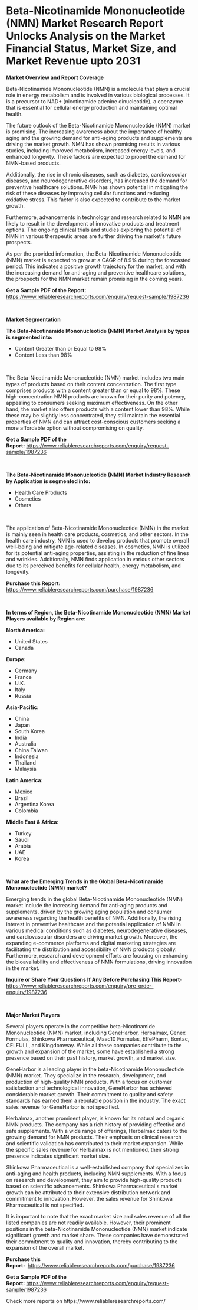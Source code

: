 <p><h1>Beta-Nicotinamide Mononucleotide (NMN) Market Research Report Unlocks Analysis on the Market Financial Status, Market Size, and Market Revenue upto 2031</h1></p><p><strong>Market Overview and Report Coverage</strong></p>
<p><p>Beta-Nicotinamide Mononucleotide (NMN) is a molecule that plays a crucial role in energy metabolism and is involved in various biological processes. It is a precursor to NAD+ (nicotinamide adenine dinucleotide), a coenzyme that is essential for cellular energy production and maintaining optimal health.</p><p>The future outlook of the Beta-Nicotinamide Mononucleotide (NMN) market is promising. The increasing awareness about the importance of healthy aging and the growing demand for anti-aging products and supplements are driving the market growth. NMN has shown promising results in various studies, including improved metabolism, increased energy levels, and enhanced longevity. These factors are expected to propel the demand for NMN-based products.</p><p>Additionally, the rise in chronic diseases, such as diabetes, cardiovascular diseases, and neurodegenerative disorders, has increased the demand for preventive healthcare solutions. NMN has shown potential in mitigating the risk of these diseases by improving cellular functions and reducing oxidative stress. This factor is also expected to contribute to the market growth.</p><p>Furthermore, advancements in technology and research related to NMN are likely to result in the development of innovative products and treatment options. The ongoing clinical trials and studies exploring the potential of NMN in various therapeutic areas are further driving the market's future prospects.</p><p>As per the provided information, the Beta-Nicotinamide Mononucleotide (NMN) market is expected to grow at a CAGR of 8.9% during the forecasted period. This indicates a positive growth trajectory for the market, and with the increasing demand for anti-aging and preventive healthcare solutions, the prospects for the NMN market remain promising in the coming years.</p></p>
<p><strong>Get a Sample PDF of the Report:</strong> <a href="https://www.reliableresearchreports.com/enquiry/request-sample/1987236">https://www.reliableresearchreports.com/enquiry/request-sample/1987236</a></p>
<p>&nbsp;</p>
<p><strong>Market Segmentation</strong></p>
<p><strong>The Beta-Nicotinamide Mononucleotide (NMN) Market Analysis by types is segmented into:</strong></p>
<p><ul><li>Content Greater than or Equal to 98%</li><li>Content Less than 98%</li></ul></p>
<p>&nbsp;</p>
<p><p>The Beta-Nicotinamide Mononucleotide (NMN) market includes two main types of products based on their content concentration. The first type comprises products with a content greater than or equal to 98%. These high-concentration NMN products are known for their purity and potency, appealing to consumers seeking maximum effectiveness. On the other hand, the market also offers products with a content lower than 98%. While these may be slightly less concentrated, they still maintain the essential properties of NMN and can attract cost-conscious customers seeking a more affordable option without compromising on quality.</p></p>
<p><strong>Get a Sample PDF of the Report:</strong>&nbsp;<a href="https://www.reliableresearchreports.com/enquiry/request-sample/1987236">https://www.reliableresearchreports.com/enquiry/request-sample/1987236</a></p>
<p>&nbsp;</p>
<p><strong>The Beta-Nicotinamide Mononucleotide (NMN) Market Industry Research by Application is segmented into:</strong></p>
<p><ul><li>Health Care Products</li><li>Cosmetics</li><li>Others</li></ul></p>
<p>&nbsp;</p>
<p><p>The application of Beta-Nicotinamide Mononucleotide (NMN) in the market is mainly seen in health care products, cosmetics, and other sectors. In the health care industry, NMN is used to develop products that promote overall well-being and mitigate age-related diseases. In cosmetics, NMN is utilized for its potential anti-aging properties, assisting in the reduction of fine lines and wrinkles. Additionally, NMN finds application in various other sectors due to its perceived benefits for cellular health, energy metabolism, and longevity.</p></p>
<p><strong>Purchase this Report:</strong>&nbsp; <a href="https://www.reliableresearchreports.com/purchase/1987236">https://www.reliableresearchreports.com/purchase/1987236</a></p>
<p>&nbsp;</p>
<p><strong>In terms of Region, the Beta-Nicotinamide Mononucleotide (NMN) Market Players available by Region are:</strong></p>
<p>
    <p> <strong> North America: </strong>
        <ul>
            <li>United States</li>
            <li>Canada</li>
        </ul>
        </p> 
    <p> <strong> Europe: </strong>
        <ul>
            <li>Germany</li>
            <li>France</li>
            <li>U.K.</li>
            <li>Italy</li>
            <li>Russia</li>
        </ul>
        </p> 
    <p> <strong> Asia-Pacific: </strong>
        <ul>
            <li>China</li>
            <li>Japan</li>
            <li>South Korea</li>
            <li>India</li>
            <li>Australia</li>
            <li>China Taiwan</li>
            <li>Indonesia</li>
            <li>Thailand</li>
            <li>Malaysia</li>
        </ul>
        </p> 
    <p> <strong> Latin America: </strong>
        <ul>
            <li>Mexico</li>
            <li>Brazil</li>
            <li>Argentina Korea</li>
            <li>Colombia</li>
        </ul>
        </p> 
    <p> <strong> Middle East & Africa: </strong>
        <ul>
            <li>Turkey</li>
            <li>Saudi</li>
            <li>Arabia</li>
            <li>UAE</li>
            <li>Korea</li>
        </ul>
    </p>
    </p>
<p>&nbsp;</p>
<p><strong>What are the Emerging Trends in the Global Beta-Nicotinamide Mononucleotide (NMN) market?</strong></p>
<p><p>Emerging trends in the global Beta-Nicotinamide Mononucleotide (NMN) market include the increasing demand for anti-aging products and supplements, driven by the growing aging population and consumer awareness regarding the health benefits of NMN. Additionally, the rising interest in preventive healthcare and the potential application of NMN in various medical conditions such as diabetes, neurodegenerative diseases, and cardiovascular disorders are driving market growth. Moreover, the expanding e-commerce platforms and digital marketing strategies are facilitating the distribution and accessibility of NMN products globally. Furthermore, research and development efforts are focusing on enhancing the bioavailability and effectiveness of NMN formulations, driving innovation in the market.</p></p>
<p><strong>Inquire or Share Your Questions If Any Before Purchasing This Report</strong>- <a href="https://www.reliableresearchreports.com/enquiry/pre-order-enquiry/1987236">https://www.reliableresearchreports.com/enquiry/pre-order-enquiry/1987236</a></p>
<p>&nbsp;</p>
<p><strong>Major Market Players</strong></p>
<p><p>Several players operate in the competitive beta-Nicotinamide Mononucleotide (NMN) market, including GeneHarbor, Herbalmax, Genex Formulas, Shinkowa Pharmaceutical, Maac10 Formulas, EffePharm, Bontac, CELFULL, and Kingdomway. While all these companies contribute to the growth and expansion of the market, some have established a strong presence based on their past history, market growth, and market size.</p><p>GeneHarbor is a leading player in the beta-Nicotinamide Mononucleotide (NMN) market. They specialize in the research, development, and production of high-quality NMN products. With a focus on customer satisfaction and technological innovation, GeneHarbor has achieved considerable market growth. Their commitment to quality and safety standards has earned them a reputable position in the industry. The exact sales revenue for GeneHarbor is not specified.</p><p>Herbalmax, another prominent player, is known for its natural and organic NMN products. The company has a rich history of providing effective and safe supplements. With a wide range of offerings, Herbalmax caters to the growing demand for NMN products. Their emphasis on clinical research and scientific validation has contributed to their market expansion. While the specific sales revenue for Herbalmax is not mentioned, their strong presence indicates significant market size.</p><p>Shinkowa Pharmaceutical is a well-established company that specializes in anti-aging and health products, including NMN supplements. With a focus on research and development, they aim to provide high-quality products based on scientific advancements. Shinkowa Pharmaceutical's market growth can be attributed to their extensive distribution network and commitment to innovation. However, the sales revenue for Shinkowa Pharmaceutical is not specified.</p><p>It is important to note that the exact market size and sales revenue of all the listed companies are not readily available. However, their prominent positions in the beta-Nicotinamide Mononucleotide (NMN) market indicate significant growth and market share. These companies have demonstrated their commitment to quality and innovation, thereby contributing to the expansion of the overall market.</p></p>
<p><strong>Purchase this Report:</strong>&nbsp;&nbsp;<a href="https://www.reliableresearchreports.com/purchase/1987236">https://www.reliableresearchreports.com/purchase/1987236</a></p>
<p></p>
<p><strong>Get a Sample PDF of the Report:</strong>&nbsp;<a href="https://www.reliableresearchreports.com/enquiry/request-sample/1987236">https://www.reliableresearchreports.com/enquiry/request-sample/1987236</a></p>
<p>Check more reports on https://www.reliableresearchreports.com/</p>